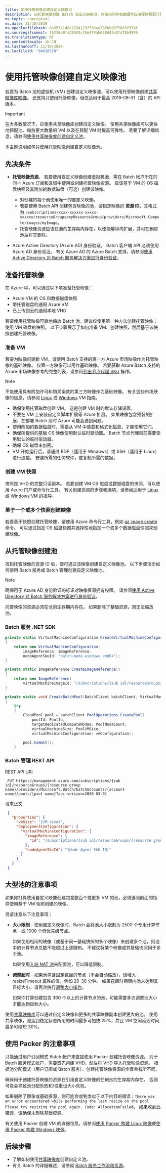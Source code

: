 ```yaml
---
title: 使用托管映像创建自定义映像池
description: 从托管映像创建 Batch 自定义映像池，以使用软件和数据为应用程序预配计算节点。
ms.topic: conceptual
ms.date: 11/18/2020
ms.openlocfilehash: 0a357a1d8a22341297f3bee73fb0867fb03f374f
ms.sourcegitcommit: f6236e0fa28343cf0e478ab630d43e3fd78b9596
ms.translationtype: MT
ms.contentlocale: zh-CN
ms.lasthandoff: 11/19/2020
ms.locfileid: "94916570"
---
```

# <a name="use-a-managed-image-to-create-a-custom-image-pool"></a>使用托管映像创建自定义映像池

若要为 Batch 池的虚拟机 (VM) 创建自定义映像池，可以使用托管映像创建[共享映像库映像](batch-sig-images.md)。 还支持只使用托管映像，但仅适用于最高 2019-08-01（含）的 API 版本。

> [!IMPORTANT]
> 在大多数情况下，应使用共享映像库创建自定义映像。 使用共享映像库可以更快地预配池、缩放更大数量的 VM 以及在预配 VM 时提高可靠性。 若要了解详细信息，请参阅[使用共享映像库创建自定义池](batch-sig-images.md)。

本主题说明如何只使用托管映像创建自定义映像池。

## <a name="prerequisites"></a>先决条件

- **托管映像资源**。 若要使用自定义映像创建虚拟机池，需在 Batch 帐户所在的同一 Azure 订阅和区域中使用或创建托管映像资源。 应该基于 VM 的 OS 磁盘快照及其附加的数据磁盘（可选）创建该映像。
  - 对创建的每个池使用唯一的自定义映像。
  - 若要使用 Batch API 创建包含映像的池，请指定映像的 **资源 ID**，其格式为 `/subscriptions/xxxx-xxxxxx-xxxxx-xxxxxx/resourceGroups/myResourceGroup/providers/Microsoft.Compute/images/myImage`。
  - 托管映像资源应该在池的生存期内存在，以便能够纵向扩展，并可在删除池后将其删除。

- Azure Active Directory (Azure AD) 身份验证。 Batch 客户端 API 必须使用 Azure AD 身份验证。 有关 Azure AD 的 Azure Batch 支持，请参阅[使用 Active Directory 对 Batch 服务解决方案进行身份验证](batch-aad-auth.md)。

## <a name="prepare-a-managed-image"></a>准备托管映像

在 Azure 中，可以通过以下项准备托管映像：

- Azure VM 的 OS 和数据磁盘快照
- 带托管磁盘的通用 Azure VM
- 已上传到云的通用本地 VHD

若要使用托管映像可靠地缩放 Batch 池，建议仅使用第一种方法创建托管映像：使用 VM 磁盘的快照。 以下步骤展示了如何准备 VM、创建快照，然后基于该快照创建托管映像。

### <a name="prepare-a-vm"></a>准备 VM

若要为映像创建新 VM，请使用 Batch 支持的第一方 Azure 市场映像作为托管映像的基础映像。 仅第一方映像可以用作基础映像。 若要获取 Azure Batch 支持的 Azure 市场映像参考的完整列表，请参阅[列出节点代理 SKU](/java/api/com.microsoft.azure.batch.protocol.accounts.listnodeagentskus) 操作。

> [!NOTE]
> 不能使用具有附加许可和购买条款的第三方映像作为基础映像。 有关这些市场映像的信息，请参阅 [Linux](../virtual-machines/linux/cli-ps-findimage.md#deploy-an-image-with-marketplace-terms) 或 [Windows](../virtual-machines/windows/cli-ps-findimage.md#deploy-an-image-with-marketplace-terms) VM 指南。

- 确保使用托管磁盘创建 VM。 这是创建 VM 时的默认存储设置。
- 不要在 VM 上安装自定义脚本扩展等 Azure 扩展。 如果映像包含预装的扩展，在部署 Batch 池时 Azure 可能会遇到问题。
- 使用附加的数据磁盘时，需要从 VM 中装载和格式化磁盘，才能使用它们。
- 确保所提供的基础 OS 映像使用默认临时驱动器。 Batch 节点代理目前需要使用默认的临时驱动器。
- 确保 OS 磁盘未加密。
- VM 开始运行后，请通过 RDP（适用于 Windows）或 SSH（适用于 Linux）进行连接。 安装所需的任何软件，或复制所需的数据。  

### <a name="create-a-vm-snapshot"></a>创建 VM 快照

快照是 VHD 的完整只读副本。 若要创建 VM OS 磁盘或数据磁盘的快照，可以使用 Azure 门户或命令行工具。 有关创建快照的步骤和选项，请参阅适用于 [Linux](../virtual-machines/linux/snapshot-copy-managed-disk.md) 或 [Windows](../virtual-machines/windows/snapshot-copy-managed-disk.md) VM 的指导。

### <a name="create-an-image-from-one-or-more-snapshots"></a>基于一个或多个快照创建映像

若要基于快照创建托管映像，请使用 Azure 命令行工具，例如 [az image create](/cli/azure/image) 命令。 可以通过指定 OS 磁盘快照并选择性地指定一个或多个数据磁盘快照来创建映像。

## <a name="create-a-pool-from-a-managed-image"></a>从托管映像创建池

找到托管映像的资源 ID 后，便可通过该映像创建自定义映像池。 以下步骤演示如何使用 Batch 服务或 Batch 管理创建自定义映像池。

> [!NOTE]
> 确保用于 Azure AD 身份验证的标识对映像资源拥有权限。 请参阅[使用 Active Directory 对 Batch 服务解决方案进行身份验证](batch-aad-auth.md)。
>
> 托管映像的资源必须在池的生存期内存在。 如果删除了基础资源，则无法缩放池。

### <a name="batch-service-net-sdk"></a>Batch 服务 .NET SDK

```csharp
private static VirtualMachineConfiguration CreateVirtualMachineConfiguration(ImageReference imageReference)
{
    return new VirtualMachineConfiguration(
        imageReference: imageReference,
        nodeAgentSkuId: "batch.node.windows amd64");
}

private static ImageReference CreateImageReference()
{
    return new ImageReference(
        virtualMachineImageId: "/subscriptions/{sub id}/resourceGroups/{resource group name}/providers/Microsoft.Compute/images/{image definition name}");
}

private static void CreateBatchPool(BatchClient batchClient, VirtualMachineConfiguration vmConfiguration)
{
    try
    {
        CloudPool pool = batchClient.PoolOperations.CreatePool(
            poolId: PoolId,
            targetDedicatedComputeNodes: PoolNodeCount,
            virtualMachineSize: PoolVMSize,
            virtualMachineConfiguration: vmConfiguration);

        pool.Commit();
    }
```

### <a name="batch-management-rest-api"></a>Batch 管理 REST API

REST API URI

```http
 PUT https://management.azure.com/subscriptions/{sub id}/resourceGroups/{resource group name}/providers/Microsoft.Batch/batchAccounts/{account name}/pools/{pool name}?api-version=2020-03-01
```

请求正文

```json
 {
   "properties": {
     "vmSize": "{VM size}",
     "deploymentConfiguration": {
       "virtualMachineConfiguration": {
         "imageReference": {
           "id": "/subscriptions/{sub id}/resourceGroups/{resource group name}/providers/Microsoft.Compute/images/{image name}"
         },
         "nodeAgentSkuId": "{Node Agent SKU ID}"
       }
     }
   }
 }
```

## <a name="considerations-for-large-pools"></a>大型池的注意事项

如果你打算使用自定义映像创建包含数百个或更多 VM 的池，必须遵照前面的指导使用基于 VM 快照创建的映像。

另请注意以下注意事项：

- **大小限制** - 使用自定义映像时，Batch 会将池大小限制为 2500 个专用计算节点，或 1000 个低优先级节点。

  如果使用相同的映像（或基于同一基础快照的多个映像）来创建多个池，则池中的计算节点总数不能超过上述限制。 不建议将某个映像或其基础快照用于多个池。

  如果使用[入站 NAT 池](pool-endpoint-configuration.md)来配置池，可以降低限制。

- **调整超时** - 如果池包含固定数目的节点（不会自动缩放），请增大 resizeTimeout 属性的值，例如 20-30 分钟。 如果在超时期限内池未达到其目标大小，请再次执行[调整大小操作](/rest/api/batchservice/pool/resize)。

  如果你打算创建包含 300 个以上的计算节点的池，可能需要多次调整池大小才能达到目标大小。
  
使用[共享映像库](batch-sig-images.md)可以通过自定义映像和更多的共享映像副本创建更大的池。 使用共享映像，池达到稳定状态所用的时间最多可加快 25%，并且 VM 空闲延迟时间最多可缩短 30%。

## <a name="considerations-for-using-packer"></a>使用 Packer 的注意事项

只能通过用户订阅模式 Batch 帐户来直接使用 Packer 创建托管映像资源。 对于 Batch 服务模式帐户，需要首先创建 VHD，然后将 VHD 导入托管映像资源。 根据池分配模式（用户订阅或 Batch 服务），创建托管映像资源的步骤会有所不同。

确保用于创建托管映像的资源在引用自定义映像的任何池的生存期内存在。 否则可能会导致池分配失败和/或重设大小失败。

如果删除了图像或基础资源，则可能会收到类似于以下内容的错误：`There was an error encountered while performing the last resize on the pool. Please try resizing the pool again. Code: AllocationFailed`。 如果收到此错误，请确保未删除基础资源。

有关使用 Packer 创建 VM 的详细信息，请参阅[使用 Packer 构建 Linux 映像](../virtual-machines/linux/build-image-with-packer.md)或[使用 Packer 构建 Windows 映像](../virtual-machines/windows/build-image-with-packer.md)。

## <a name="next-steps"></a>后续步骤

- 了解如何使用[共享映像库](batch-sig-images.md)创建自定义池。
- 有关 Batch 的详细概述，请参阅 [Batch 服务工作流和资源](batch-service-workflow-features.md)。
